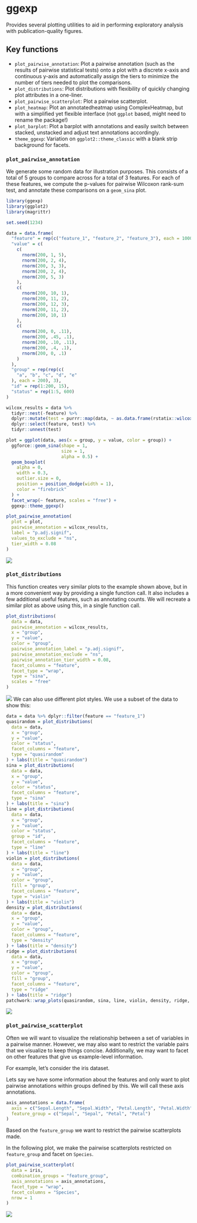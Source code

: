 ggexp
================

Provides several plotting utilities to aid in performing exploratory
analysis with publication-quality figures.

## Key functions

  - `plot_pairwise_annotation`: Plot a pairwise annotation (such as the
    results of pairwise statistical tests) onto a plot with a discrete
    x-axis and continuous y-axis and automatically assign the tiers to
    minimize the number of tiers needed to plot the comparisons.
  - `plot_distributions`: Plot distributions with flexibility of quickly
    changing plot attributes in a one-liner.
  - `plot_pairwise_scatterplot`: Plot a pairwise scatterplot.
  - `plot_heatmap`: Plot an annotatedheatmap using ComplexHeatmap, but
    with a simplified yet flexible interface (not `ggplot` based, might
    need to rename the package\!)
  - `plot_barplot`: Plot a barplot with annotations and easily switch
    between stacked, unstacked and adjust text annotations accordingly.
  - `theme_ggexp`: Variation on `ggplot2::theme_classic` with a blank
    strip background for facets.

### `plot_pairwise_annotation`

We generate some random data for illustration purposes. This consists of
a total of 5 groups to compare across for a total of 3 features. For
each of these features, we compute the p-values for pairwise Wilcoxon
rank-sum test, and annotate these comparisons on a `geom_sina` plot.

``` r
library(ggexp)
library(ggplot2)
library(magrittr)

set.seed(1234)

data = data.frame(
  "feature" = rep(c("feature_1", "feature_2", "feature_3"), each = 1000),
  "value" = c(
    c(
      rnorm(200, 1, 5),
      rnorm(200, 2, 4),
      rnorm(200, 3, 3),
      rnorm(200, 2, 4),
      rnorm(200, 5, 3)
    ),
    c(
      rnorm(200, 10, 1),
      rnorm(200, 11, 2),
      rnorm(200, 12, 3),
      rnorm(200, 11, 2),
      rnorm(200, 10, 1)
    ),
    c(
      rnorm(200, 0, .11),
      rnorm(200, .45, .1),
      rnorm(200, .10, .11),
      rnorm(200, .4, .1),
      rnorm(200, 0, .1)
    )
  ),
  "group" = rep(rep(c(
    "a", "b", "c", "d", "e"
  ), each = 200), 3),
  "id" = rep(1:200, 15),
  "status" = rep(1:5, 600)
)

wilcox_results = data %>%
  tidyr::nest(-feature) %>%
  dplyr::mutate(test = purrr::map(data, ~ as.data.frame(rstatix::wilcox_test(.x, value ~ group)))) %>%
  dplyr::select(feature, test) %>%
  tidyr::unnest(test)

plot = ggplot(data, aes(x = group, y = value, color = group)) +
  ggforce::geom_sina(shape = 1,
                     size = 1,
                     alpha = 0.5) +
  geom_boxplot(
    alpha = 0,
    width = 0.3,
    outlier.size = 0,
    position = position_dodge(width = 1),
    color = "firebrick"
  ) +
  facet_wrap(~ feature, scales = "free") +
  ggexp::theme_ggexp()

plot_pairwise_annotation(
  plot = plot,
  pairwise_annotation = wilcox_results,
  label = "p.adj.signif",
  values_to_exclude = "ns",
  tier_width = 0.08
)
```

![](tools/README-plot_pairwise_annotation-1.png)<!-- -->

### `plot_distributions`

This function creates very similar plots to the example shown above, but
in a more convenient way by providing a single function call. It also
includes a few additional useful features, such as annotating counts. We
will recreate a similar plot as above using this, in a single function
call.

``` r
plot_distributions(
  data = data,
  pairwise_annotation = wilcox_results,
  x = "group",
  y = "value",
  color = "group",
  pairwise_annotation_label = "p.adj.signif",
  pairwise_annotation_exclude = "ns",
  pairwise_annotation_tier_width = 0.08,
  facet_columns = "feature",
  facet_type = "wrap",
  type = "sina",
  scales = "free"
)
```

![](tools/README-plot_distributions-1.png)<!-- --> We can also use
different plot styles. We use a subset of the data to show this:

``` r
data = data %>% dplyr::filter(feature == "feature_1")
quasirandom = plot_distributions(
  data = data,
  x = "group",
  y = "value",
  color = "status",
  facet_columns = "feature",
  type = "quasirandom"
) + labs(title = "quasirandom")
sina = plot_distributions(
  data = data,
  x = "group",
  y = "value",
  color = "status",
  facet_columns = "feature",
  type = "sina"
) + labs(title = "sina")
line = plot_distributions(
  data = data,
  x = "group",
  y = "value",
  color = "status",
  group = "id",
  facet_columns = "feature",
  type = "line"
) + labs(title = "line")
violin = plot_distributions(
  data = data,
  x = "group",
  y = "value",
  color = "group",
  fill = "group", 
  facet_columns = "feature",
  type = "violin"
) + labs(title = "violin")
density = plot_distributions(
  data = data,
  x = "group",
  y = "value",
  color = "group",
  facet_columns = "feature",
  type = "density"
) + labs(title = "density")
ridge = plot_distributions(
  data = data,
  x = "group",
  y = "value",
  color = "group",
  fill = "group", 
  facet_columns = "feature",
  type = "ridge"
) + labs(title = "ridge")
patchwork::wrap_plots(quasirandom, sina, line, violin, density, ridge, nrow = 2)
```

![](tools/README-plot_styles-1.png)<!-- -->

### `plot_pairwise_scatterplot`

Often we will want to visualize the relationship between a set of
variables in a pairwise manner. However, we may also want to restrict
the variable pairs that we visualize to keep things concise.
Additionally, we may want to facet on other features that give us
example-level information.

For example, let’s consider the iris dataset.

Lets say we have some information about the features and only want to
plot pairwise annotations within groups defined by this. We will call
these axis annotations.

``` r
axis_annotations = data.frame(
  axis = c("Sepal.Length", "Sepal.Width", "Petal.Length", "Petal.Width"),
  feature_group = c("Sepal", "Sepal", "Petal", "Petal")
)
```

Based on the `feature_group` we want to restrict the pairwise
scatterplots made.

In the following plot, we make the pairwise scatterplots restricted on
`feature_group` and facet on `Species`.

``` r
plot_pairwise_scatterplot(
  data = iris,
  combination_groups = "feature_group",
  axis_annotations = axis_annotations,
  facet_type = "wrap",
  facet_columns = "Species",
  nrow = 1
)
```

![](tools/README-plot_pairwise_scatterplot_3-1.png)<!-- -->
